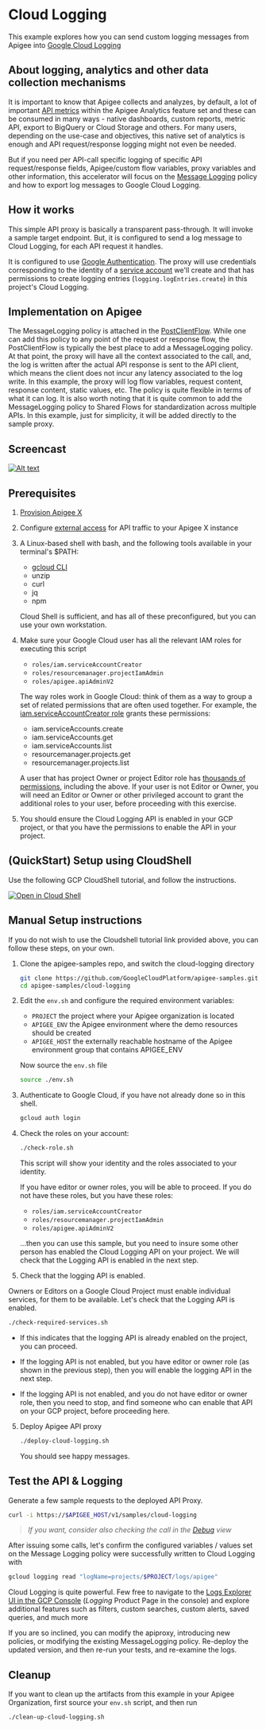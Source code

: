 # Cloud Logging

This example explores how you can send custom logging messages from Apigee into
[Google Cloud Logging](https://cloud.google.com/logging/docs/overview)

## About logging, analytics and other data collection mechanisms

It is important to know that Apigee collects and analyzes, by default, a lot of important [API metrics](https://cloud.google.com/apigee/docs/api-platform/analytics/analytics-services-overview#what-kind-of-data-is-collected-and-analyzed) within the Apigee Analytics feature set and these can be consumed in many ways - native dashboards, custom reports, metric API, export to BigQuery or Cloud Storage and others. For many users, depending on the use-case and objectives, this native set of analytics is enough and API request/response logging might not even be needed.

But if you need per API-call specific logging of specific API request/response fields, Apigee/custom flow variables, proxy variables and other information, this accelerator will focus on the [Message Logging](https://cloud.google.com/apigee/docs/api-platform/reference/policies/message-logging-policy) policy and how to export log messages to Google Cloud Logging.

## How it works

This simple API proxy is basically a transparent pass-through. It will invoke a sample target endpoint. But, it is configured to send a log message to Cloud Logging, for each API request it handles.

It is configured to use [Google Authentication](https://cloud.google.com/apigee/docs/api-platform/security/google-auth/overview). The proxy will use credentials corresponding to the identity of a [service account](https://cloud.google.com/iam/docs/understanding-service-accounts) we'll create and that has permissions to create logging entries (`logging.logEntries.create`) in this project's Cloud Logging.

## Implementation on Apigee

The MessageLogging policy is attached in the
[PostClientFlow](https://cloud.google.com/apigee/docs/api-platform/fundamentals/what-are-flows#designingflowexecutionsequence-havingcodeexecuteaftertheclientreceivesyourproxysresponsewithapostclientflow). While
one can add this policy to any point of the request or response flow, the PostClientFlow is typically
the best place to add a MessageLogging policy. At that point, the proxy will have all the context
associated to the call, and, the log is written after the actual API response is sent to the API client,
which means the client does not incur any latency associated to the log write.  In this example, the proxy will log
flow variables, request content, response content, static values, etc. The policy is quite flexible in
terms of what it can log.  It is also worth noting that it is quite common to add the MessageLogging
policy to Shared Flows for standardization across multiple APIs. In this example, just for simplicity, it will be added
directly to the sample proxy.

## Screencast

[![Alt text](https://img.youtube.com/vi/p-ZbUExQgzw/0.jpg)](https://www.youtube.com/watch?v=p-ZbUExQgzw)

## Prerequisites

1. [Provision Apigee X](https://cloud.google.com/apigee/docs/api-platform/get-started/provisioning-intro)

2. Configure [external access](https://cloud.google.com/apigee/docs/api-platform/get-started/configure-routing#external-access) for API traffic to your Apigee X instance

3. A Linux-based shell with bash, and the following tools available in your terminal's $PATH:
    * [gcloud CLI](https://cloud.google.com/sdk/docs/install)
    * unzip
    * curl
    * jq
    * npm

   Cloud Shell is sufficient, and has all of these preconfigured, but you can use your own workstation.

4. Make sure your Google Cloud user has all the relevant IAM roles for executing this script
    * `roles/iam.serviceAccountCreator`
    * `roles/resourcemanager.projectIamAdmin`
    * `roles/apigee.apiAdminV2`

   The way roles work in Google Cloud: think of them as a way to group a set of related permissions that are often used together. For example, the [iam.serviceAccountCreator role](https://cloud.google.com/compute/docs/access/iam#iam.serviceAccountCreator) grants these permissions:
      * iam.serviceAccounts.create
      * iam.serviceAccounts.get
      * iam.serviceAccounts.list
      * resourcemanager.projects.get
      * resourcemanager.projects.list

   A user that has project Owner or project Editor role has [thousands of
   permissions](https://cloud.google.com/iam/docs/understanding-roles#basic),
   including the above. If your user is not Editor or Owner, you will need an
   Editor or Owner or other privileged account to grant the additional roles to
   your user, before proceeding with this exercise.

5. You should ensure the Cloud Logging API is enabled in your GCP project, or that you have the permissions to enable the API in your project.

## (QuickStart) Setup using CloudShell

Use the following GCP CloudShell tutorial, and follow the instructions.

[![Open in Cloud Shell](https://gstatic.com/cloudssh/images/open-btn.svg)](https://ssh.cloud.google.com/cloudshell/open?cloudshell_git_repo=https://github.com/GoogleCloudPlatform/apigee-samples&cloudshell_git_branch=main&cloudshell_workspace=.&cloudshell_tutorial=cloud-logging/docs/cloudshell-tutorial.md)

## Manual Setup instructions

If you do not wish to use the Cloudshell tutorial link provided above, you can follow these steps, on
your own.

1. Clone the apigee-samples repo, and switch the cloud-logging directory

   ```bash
   git clone https://github.com/GoogleCloudPlatform/apigee-samples.git
   cd apigee-samples/cloud-logging
   ```

2. Edit the `env.sh` and configure the required environment variables:

   * `PROJECT` the project where your Apigee organization is located
   * `APIGEE_ENV` the Apigee environment where the demo resources should be created
   * `APIGEE_HOST` the externally reachable hostname of the Apigee environment group that contains APIGEE_ENV

   Now source the `env.sh` file

   ```bash
   source ./env.sh
   ```

3. Authenticate to Google Cloud, if you have not already done so in this shell.

   ```bash
   gcloud auth login
   ```

4. Check the roles on your account:

   ```bash
   ./check-role.sh
   ```

   This script will show your identity and the roles associated to your identity.

   If you have editor or owner roles, you will be able to proceed. If you do not have these roles, but
   you have these roles:
    * `roles/iam.serviceAccountCreator`
    * `roles/resourcemanager.projectIamAdmin`
    * `roles/apigee.apiAdminV2`

   ...then you can use this sample, but you need to insure some other person has enabled the Cloud
   Logging API on your project. We will check that the Logging API is enabled in the next step.

5. Check that the logging API is enabled.

Owners or Editors on a Google Cloud Project must enable individual services, for
them to be available.  Let's check that the Logging API is enabled.

   ```bash
   ./check-required-services.sh
   ```

* If this indicates that the logging API is already enabled on the project, you can proceed.

* If the logging API is not enabled, but you have editor or owner role (as shown in the previous
     step), then you will enable the logging API in the next step.

* If the logging API is not enabled, and you do not have editor or owner role, then you need to
     stop, and find someone who can enable that API on your GCP project, before proceeding here.

5. Deploy Apigee API proxy

   ```bash
   ./deploy-cloud-logging.sh
   ```

   You should see happy messages.

## Test the API & Logging

Generate a few sample requests to the deployed API Proxy.

```bash
curl -i https://$APIGEE_HOST/v1/samples/cloud-logging
```

> _If you want, consider also checking the call in the [Debug](https://cloud.google.com/apigee/docs/api-platform/debug/trace) view_

After issuing some calls, let's confirm the configured variables / values set on the Message Logging policy were successfully written to Cloud Logging with

```bash
gcloud logging read "logName=projects/$PROJECT/logs/apigee"
```

Cloud Logging is quite powerful. Few free to navigate to the [Logs Explorer UI
in the GCP Console](https://console.cloud.google.com/logs/query) (_Logging_
Product Page in the console) and explore additional features such as filters,
custom searches, custom alerts, saved queries, and much more

If you are so inclined, you can modify the apiproxy, introducing new policies,
or modifying the existing MessageLogging policy. Re-deploy the updated version,
and then re-run your tests, and re-examine the logs.

## Cleanup

If you want to clean up the artifacts from this example in your Apigee Organization, first source your
`env.sh` script, and then run

```bash
./clean-up-cloud-logging.sh
```
